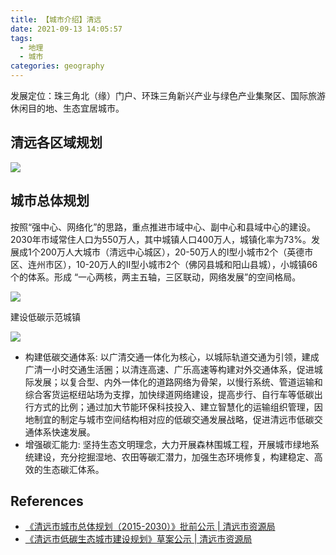 ```yaml
---
title: 【城市介绍】清远
date: 2021-09-13 14:05:57
tags:
  - 地理
  - 城市
categories: geography
---
```


发展定位：珠三角北（缘）门户、环珠三角新兴产业与绿色产业集聚区、国际旅游休闲目的地、生态宜居城市。

## 清远各区域规划

![](/images/map/qingyuan-regional-plan.jpeg)

## 城市总体规划

按照“强中心、网络化”的思路，重点推进市域中心、副中心和县域中心的建设。 2030年市域常住人口为550万人，其中城镇人口400万人，城镇化率为73%。发展成1个200万人大城市（清远中心城区），20-50万人的I型小城市2个（英德市区、连州市区），10-20万人的Ⅱ型小城市2个（佛冈县城和阳山县城），小城镇66个的体系。形成 “一心两核，两主五轴，三区联动，网络发展”的空间格局。

![](/images/map/清远市城市总体规划_2015-2030.jpg)

建设低碳示范城镇

![](/images/map/清远_低碳示范城镇.jpg)

- 构建低碳交通体系: 以广清交通一体化为核心，以城际轨道交通为引领，建成广清一小时交通生活圈；以清连高速、广乐高速等构建对外交通体系，促进城际发展；以复合型、内外一体化的道路网络为骨架，以慢行系统、管道运输和综合客货运枢纽站场为支撑，加快绿道网络建设，提高步行、自行车等低碳出行方式的比例；通过加大节能环保科技投入、建立智慧化的运输组织管理，因地制宜的制定与城市空间结构相对应的低碳交通发展战略，促进清远市低碳交通体系快速发展。
- 增强碳汇能力: 坚持生态文明理念，大力开展森林围城工程，开展城市绿地系统建设，充分挖掘湿地、农田等碳汇潜力，加强生态环境修复，构建稳定、高效的生态碳汇体系。


## References

- [《清远市城市总体规划（2015-2030）》批前公示 | 清远市资源局](http://www.gdqy.gov.cn/xxgk5/zzjg/zfjg/qyszrzyj/cags/content/post_962617.html)
- [《清远市低碳生态城市建设规划》草案公示 | 清远市资源局](http://www.gdqy.gov.cn/xxgk5/zzjg/zfjg/qyszrzyj/cags/content/post_962616.html)